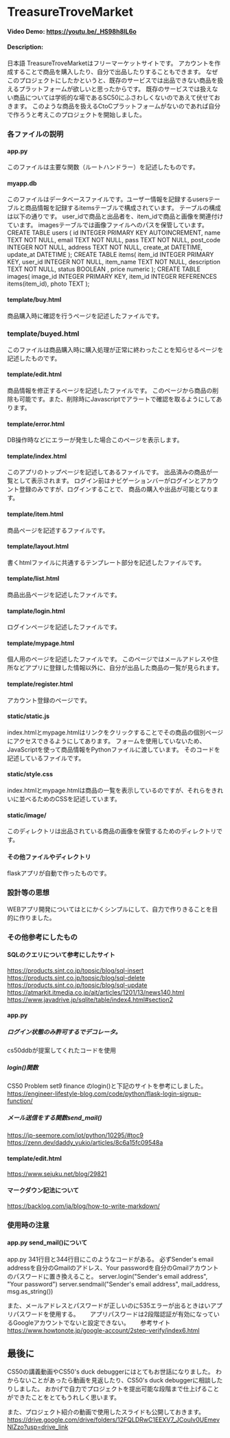 # TreasureTroveMarket
#### Video Demo:  https://youtu.be/_HS98h8IL6o
#### Description:
日本語
TreasureTroveMarketはフリーマーケットサイトです。
アカウントを作成することで商品を購入したり、自分で出品したりすることもできます。
なぜこのプロジェクトにしたかというと、既存のサービスでは出品できない商品を扱えるプラットフォームが欲しいと思ったからです。
既存のサービスでは扱えない商品については学術的な場であるSC50にふさわしくないのであえて伏せておきます。
このような商品を扱えるCtoCプラットフォームがないのであれば自分で作ろうと考えこのプロジェクトを開始しました。

### 各ファイルの説明
#### app.py
このファイルは主要な関数（ルートハンドラー）を記述したものです。

#### myapp.db
このファイルはデータベースファイルです。ユーザー情報を記録するusersテーブルと商品情報を記録するitemsテーブルで構成されています。
テーブルの構成は以下の通りです。
user_idで商品と出品者を、item_idで商品と画像を関連付けています。
imagesテーブルでは画像ファイルへのパスを保管しています。
CREATE TABLE users (
     id INTEGER PRIMARY KEY AUTOINCREMENT,
     name TEXT NOT NULL,
     email TEXT NOT NULL,
     pass TEXT NOT NULL,
     post_code INTEGER NOT NULL,
     address TEXT NOT NULL,
     create_at DATETIME,
     update_at DATETIME
);
CREATE TABLE items(
item_id INTEGER PRIMARY KEY,
user_id INTEGER NOT NULL,
item_name TEXT NOT NULL,
description TEXT NOT NULL,
status BOOLEAN
, price numeric
);
CREATE TABLE images(
image_id INTEGER PRIMARY KEY,
item_id INTEGER REFERENCES items(item_id),
photo TEXT
);

#### template/buy.html
商品購入時に確認を行うページを記述したファイルです。
### template/buyed.html
このファイルは商品購入時に購入処理が正常に終わったことを知らせるページを記述したものです。

#### template/edit.html
商品情報を修正するページを記述したファイルです。
このページから商品の削除も可能です。また、削除時にJavascriptでアラートで確認を取るようにしてあります。

#### template/error.html
DB操作時などにエラーが発生した場合このページを表示します。

#### template/index.html
このアプリのトップページを記述してあるファイルです。
出品済みの商品が一覧として表示されます。
ログイン前はナビゲーションバーがログインとアカウント登録のみですが、ログインすることで、
商品の購入や出品が可能となります。

#### template/item.html
商品ページを記述するファイルです。

#### template/layout.html
書くhtmlファイルに共通するテンプレート部分を記述したファイルです。

#### template/list.html
商品出品ページを記述したファイルです。

#### tamplate/login.html
ログインページを記述したファイルです。

#### template/mypage.html
個人用のページを記述したファイルです。
このページではメールアドレスや住所などアプリに登録した情報以外に、自分が出品した商品の一覧が見られます。

#### template/register.html
アカウント登録のページです。

#### static/static.js
index.htmlとmypage.htmlはリンクをクリックすることでその商品の個別ページにアクセスできるようにしてあります。
フォームを使用していないため、JavaScriptを使って商品情報をPythonファイルに渡しています。
そのコードを記述しているファイルです。

#### static/style.css
index.htmlとmypage.htmlは商品の一覧を表示しているのですが、それらをきれいに並べるためのCSSを記述しています。

#### static/image/
このディレクトリは出品されている商品の画像を保管するためのディレクトリです。

#### その他ファイルやディレクトリ
flaskアプリが自動で作ったものです。

### 設計等の思想
WEBアプリ開発についてはとにかくシンプルにして、自力で作りきることを目的に作りました。

### その他参考にしたもの
#### SQLのクエリについて参考にしたサイト
https://products.sint.co.jp/topsic/blog/sql-insert
https://products.sint.co.jp/topsic/blog/sql-delete
https://products.sint.co.jp/topsic/blog/sql-update
https://atmarkit.itmedia.co.jp/ait/articles/1201/13/news140.html
https://www.javadrive.jp/sqlite/table/index4.html#section2

#### app.py
##### ログイン状態のみ許可するでデコレータ。
cs50ddbが提案してくれたコードを使用

##### login()関数
CS50 Problem set9 finance のlogin()と下記のサイトを参考にしました。
https://engineer-lifestyle-blog.com/code/python/flask-login-signup-function/

##### メール送信をする関数send_mail()
https://jp-seemore.com/iot/python/10295/#toc9
https://zenn.dev/daddy_yukio/articles/8c6a15fc09548a

#### template/edit.html
 https://www.sejuku.net/blog/29821

#### マークダウン記法について
https://backlog.com/ja/blog/how-to-write-markdown/

### 使用時の注意
#### app.py send_mail()について
app.py 341行目と344行目にこのようなコードがある。
必ずSender's email addressを自分のGmailのアドレス、Your passwordを自分のGmailアカウントのパスワードに置き換えること。
server.login("Sender's email address", "Your password")
server.sendmail("Sender's email address", mail_address,  msg.as_string())

また、メールアドレスとパスワードが正しいのに535エラーが出るときはいアプリパスワードを使用する。　　
アプリパスワードは2段階認証が有効になっているGoogleアカウントでないと設定できない。　　
参考サイト
https://www.howtonote.jp/google-account/2step-verify/index6.html


## 最後に
CS50の講義動画やCS50's duck debuggerにはとてもお世話になりました。
わからないことがあったら動画を見返したり、CS50's duck debuggerに相談したりしました。
おかげで自力でプロジェクトを提出可能な段階まで仕上げることができたことをとてもうれしく思います。

また、プロジェクト紹介の動画で使用したスライドも公開しておきます。
https://drive.google.com/drive/folders/12FQLDRwC1EEXV7_JCouIv0UEmevNlZzo?usp=drive_link
